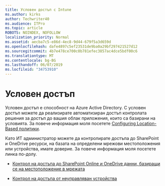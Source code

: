 ```yaml
---
title: Условен достъп с Intune
ms.author: kirks
author: Techwriter40
ms.audience: ITPro
ms.topic: article
ROBOTS: NOINDEX, NOFOLLOW
localization_priority: Normal
ms.assetid: aecba7c5-e86d-4ec8-9d44-679f5a3d659d
ms.openlocfilehash: dafe4897c5ef23531de9ba0a29bf297421527d12
ms.sourcegitcommit: 4b7e478ce700c0b781efec3857ac4dce5bdf00c6
ms.translationtype: MT
ms.contentlocale: bg-BG
ms.lasthandoff: 06/07/2019
ms.locfileid: "34753910"
---
```

# <a name="conditional-access"></a>Условен достъп

Условен достъп е способност на Azure Active Directory. С условен достъп можете да реализирате автоматизиран достъп контролата решения за достъп до вашия облак приложения, които са базирани на условията. За повече информация моля посетете [Configuring Location-Based политики](https://docs.microsoft.com/azure/active-directory/conditional-access/overview).

Като ИТ администратор можете да контролирате достъпа до SharePoint и OneDrive ресурси, на базата на определени мрежови местоположения или устройства, имате доверие. За повече информация моля посетете линка по-долу.

- [Контрол на достъпа до SharePoint Online и OneDrive данни, базиращи се на местоположение в мрежата](https://docs.microsoft.com/sharepoint/control-access-based-on-network-location)

- [Контрол на достъпа от неуправляван устройства](https://docs.microsoft.com/sharepoint/control-access-from-unmanaged-devices)

